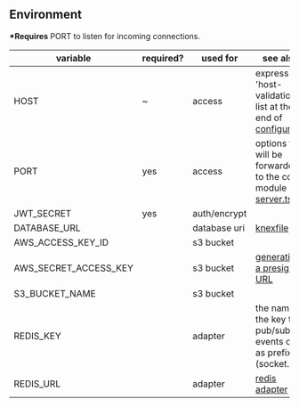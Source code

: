 ## Environment

__*Requires__ PORT to listen for incoming connections.





|variable              | required?  |    used for    | see also  |
|----------------------|------------|----------------|-----------|
|HOST                  |   ~        |  access        |express 'host-validation' list at the end of [configure.ts](src/api/configure.ts)|
|PORT                  |   yes      |  access        |options that will be forwarded to the cors module in [server.ts](src/api/server.ts)|
|JWT_SECRET            |   yes      |  auth/encrypt  |           |
|DATABASE_URL          |            |  database uri  | [knexfile](knexfile.ts)|
|AWS_ACCESS_KEY_ID     |            |  s3 bucket     |           |
|AWS_SECRET_ACCESS_KEY |            |  s3 bucket     | [generating a presigned URL](https://docs.aws.amazon.com/AmazonS3/latest/userguide/PresignedUrlUploadObject.html)|
|S3_BUCKET_NAME        |            |  s3 bucket     |           |
|REDIS_KEY             |            |   adapter      | the name of the key to pub/sub events on as prefix (socket.io)     |
|REDIS_URL             |            |   adapter      | [redis adapter](https://socket.io/docs/v4/redis-adapter/)     |



